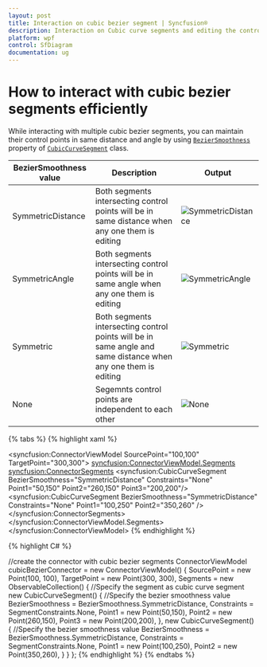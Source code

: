 ```yaml
---
layout: post
title: Interaction on cubic bezier segment | Syncfusion®
description: Interaction on Cubic curve segments and editing the control points of cubic curve segments to maintain same distance and angle
platform: wpf
control: SfDiagram
documentation: ug
---
```


# How to interact with cubic bezier segments efficiently

While interacting with multiple cubic bezier segments, you can maintain their control points in same distance and angle by using [`BezierSmoothness`](https://help.syncfusion.com/cr/wpf/Syncfusion.UI.Xaml.Diagram.CubicCurveSegment.html#Syncfusion_UI_Xaml_Diagram_CubicCurveSegment_BezierSmoothness) property of [`CubicCurveSegment`](https://help.syncfusion.com/cr/wpf/Syncfusion.UI.Xaml.Diagram.CubicCurveSegment.html) class.

| BezierSmoothness value| Description  | Output |
|---|---|---|
| SymmetricDistance| Both segments intersecting control points will be in same distance when any one them is editing | ![SymmetricDistance](Connector_images/SymmetricDistance.gif) |
| SymmetricAngle |Both segments intersecting control points will be in same angle when any one them is editing| ![SymmetricAngle](Connector_images/SymmetricAngle.gif) | 
| Symmetric | Both segments intersecting control points will be in same angle and same distance when any one them is editing|![Symmetric](Connector_images/Symmetric.png) |
| None | Segemnts control points are independent to each other | ![None](Connector_images/SymmetricNone.gif) |

{% tabs %}
{% highlight xaml %}

<!--create the connector with cubic curve segments-->
<syncfusion:ConnectorViewModel SourcePoint="100,100" TargetPoint="300,300">
    <syncfusion:ConnectorViewModel.Segments>
        <syncfusion:ConnectorSegments>
            <syncfusion:CubicCurveSegment BezierSmoothness="SymmetricDistance" 
                                          Constraints="None" Point1="50,150" 
                                          Point2="260,150" Point3="200,200"/>
            <syncfusion:CubicCurveSegment BezierSmoothness="SymmetricDistance" 
                                          Constraints="None" Point1="100,250" 
                                          Point2="350,260" />
        </syncfusion:ConnectorSegments>
    </syncfusion:ConnectorViewModel.Segments>
</syncfusion:ConnectorViewModel>
{% endhighlight %}

{% highlight C# %}

//create the connector with cubic bezier segments
ConnectorViewModel cubicBezierConnector = new ConnectorViewModel()
{
    SourcePoint = new Point(100, 100),
    TargetPoint = new Point(300, 300),
    Segments = new ObservableCollection<IConnectorSegment>()
    {
        //Specify the segment as cubic curve segment
        new CubicCurveSegment()
        {
            //Specify the bezier smoothness value
            BezierSmoothness = BezierSmoothness.SymmetricDistance,
            Constraints = SegmentConstraints.None,
            Point1 = new Point(50,150),
            Point2 = new Point(260,150),
            Point3 = new Point(200,200),
        },
        new CubicCurveSegment()
        {
            //Specify the bezier smoothness value
            BezierSmoothness = BezierSmoothness.SymmetricDistance,
            Constraints = SegmentConstraints.None,
            Point1 = new Point(100,250),
            Point2 = new Point(350,260),
        }
    }
};
{% endhighlight %}
{% endtabs %}
